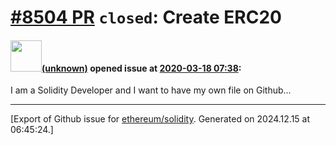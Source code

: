 # [\#8504 PR](https://github.com/ethereum/solidity/pull/8504) `closed`: Create ERC20

#### <img src="(unknown)" width="50">[(unknown)]((unknown)) opened issue at [2020-03-18 07:38](https://github.com/ethereum/solidity/pull/8504):

I am a Solidity Developer and I want to have my own file on Github...




-------------------------------------------------------------------------------



[Export of Github issue for [ethereum/solidity](https://github.com/ethereum/solidity). Generated on 2024.12.15 at 06:45:24.]
